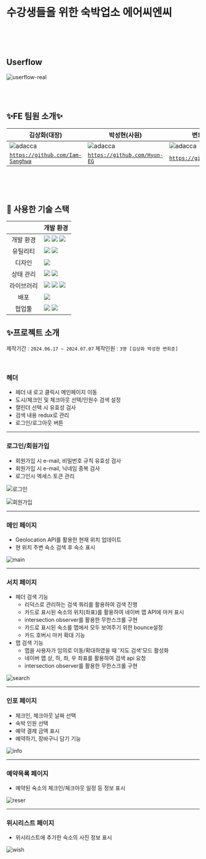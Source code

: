 # 수강생들을 위한 숙박업소 에어씨엔씨

<br>

<br>
<br>

## Userflow

![userflow-real](https://github.com/Iam-Sanghwa/KDT_FE8_Mini-Project/assets/106307387/7fbe3649-8073-4321-89af-d895f825f9ac)

<br>
<br>

## ✨FE 팀원 소개✨

| 김상화(대장)                                                                                                                                                         | 박성현(사원)                                                                                                                                                        | 변희준(팀장)                                                                                                                                                                       |
| -------------------------------------------------------------------------------------------------------------------------------------------------------------------- | ------------------------------------------------------------------------------------------------------------------------------------------------------------------- | ---------------------------------------------------------------------------------------------------------------------------------------------------------------------------------- |
| ![adacca](https://github.com/Iam-Sanghwa/KDT_FE8_Mini-Project/assets/106307387/c9a6f615-a0ea-490d-a61d-362fe2619e7a)                                                 | ![adacca](https://github.com/Iam-Sanghwa/KDT_FE8_Mini-Project/assets/106307387/c9a6f615-a0ea-490d-a61d-362fe2619e7a)                                                | ![adacca](https://github.com/Iam-Sanghwa/KDT_FE8_Mini-Project/assets/106307387/c9a6f615-a0ea-490d-a61d-362fe2619e7a)                                                               |
| [`https://github.com/Iam-Sanghwa`](https://github.com/Iam-Sanghwa)                                                                                                   | [`https://github.com/Hyun-EG`](https://github.com/Hyun-EG)                                                                                                          | [`https://github.com/hejuby`](https://github.com/hejuby)                                                                                                                           |


<br>
<br>
<br>

## 🔨 사용한 기술 스택

|            | 개발 환경                                                                                                                                                                                                                                                                                                                                           |
| :--------: | --------------------------------------------------------------------------------------------------------------------------------------------------------------------------------------------------------------------------------------------------------------------------------------------------------------------------------------------------- |
| 개발 환경  | <img src="https://img.shields.io/badge/npm-CB3837?style=for-the-badge&logo=npm&logoColor=white"> <img src="https://img.shields.io/badge/node.js-339933?style=for-the-badge&logo=node.js&logoColor=white"> <img src="https://img.shields.io/badge/vite-646CFF?style=for-the-badge&logo=vite&logoColor=white">                                        |
|  유틸리티  | <img src="https://img.shields.io/badge/ESlint-4B32C3?style=for-the-badge&logo=ESlint&logoColor=white"> <img src="https://img.shields.io/badge/Prettier-F7B93E?style=for-the-badge&logo=Prettier&logoColor=white">                                                                                                                                   |
|   디자인   | <img src="https://img.shields.io/badge/figma-F24E1E?style=for-the-badge&logo=figma&logoColor=white">                                                                                                                                                                                                                                                |
| 상태 관리  | <img src="https://img.shields.io/badge/Redux-764ABC?style=for-the-badge&logo=redux&logoColor=white"> <img src="https://img.shields.io/badge/React--Query-FF4154?style=for-the-badge&logo=react-query&logoColor=white">                                                                                                                              |
| 라이브러리 | <img src="https://img.shields.io/badge/react-61DAFB?style=for-the-badge&logo=react&logoColor=white"> <img src ="https://img.shields.io/badge/Styled--Components-DB7093?style=for-the-badge&logo=styled-components&logoColor=white"/> <img src="https://img.shields.io/badge/typescript-3178C6?style=for-the-badge&logo=typescript&logoColor=white"> |
|    배포    | <img src="https://img.shields.io/badge/netlify-00C7B7?style=for-the-badge&logo=netlify&logoColor=white">                                                                                                                                                                                                                                            |
|   협업툴   | <img src="https://img.shields.io/badge/Git-F05032?style=for-the-badge&logo=Git&logoColor=white"> <img src="https://img.shields.io/badge/Github-181717?style=for-the-badge&logo=Github&logoColor=white">                                                                                                                                             |

## ✨프로젝트 소개

제작기간 : `2024.06.17 ~ 2024.07.07`
제작인원 : `3명 [김상화 박성현 변희준]`

<br>

### 헤더

- 헤더 내 로고 클릭시 메인페이지 이동
- 도시/체크인 및 체크아웃 선택/인원수 검색 설정
- 캘린더 선택 시 유효성 검사
- 검색 내용 redux로 관리
- 로그인/로그아웃 버튼

<hr/>

### 로그인/회원가입

- 회원가입 시 e-mail, 비밀번호 규칙 유효성 검사
- 회원가입 시 e-mail, 닉네임 중복 검사
- 로그인시 엑세스 토큰 관리

![로그인](https://github.com/Iam-Sanghwa/KDT_FE8_Mini-Project/assets/106307387/532dfb7a-614e-494b-8095-af563e699008)

![회원가입](https://github.com/Iam-Sanghwa/KDT_FE8_Mini-Project/assets/106307387/0a2409b7-b9dd-46f5-a06c-9e9db21a0b1d)

<hr/>

### 메인 페이지

- Geolocation API를 활용한 현재 위치 업데이트
- 현 위치 주변 숙소 검색 후 숙소 표시

![main](https://github.com/Iam-Sanghwa/KDT_FE8_Mini-Project/assets/106307387/b298c59a-6984-41ce-8097-a62383de8e17)

<hr/>

### 서치 페이지

- 헤더 검색 기능
  - 리덕스로 관리하는 검색 쿼리를 활용하여 검색 진행
  - 카드로 표시된 숙소의 위치(좌표)를 활용하여 네이버 맵 API에 마커 표시
  - intersection observer를 활용한 무한스크롤 구현
  - 카드로 표시된 숙소를 맵에서 모두 보여주기 위한 bounce설정
  - 카드 호버시 마커 확대 기능
- 맵 검색 기능
  - 맵을 사용자가 임의로 이동/확대하였을 때 '지도 검색'모드 활성화
  - 네이버 맵 상, 하, 좌, 우 좌표를 활용하여 검색 api 요청
  - intersection observer를 활용한 무한스크롤 구현

![search](https://github.com/Iam-Sanghwa/KDT_FE8_Mini-Project/assets/106307387/4a916d0b-c20a-47bd-b6d7-22f270d6b6a9)

<hr/>

### 인포 페이지

- 체크인, 체크아웃 날짜 선택
- 숙박 인원 선택
- 예약 결제 금액 표시
- 예약하기, 장바구니 담기 기능

![info](https://github.com/Iam-Sanghwa/KDT_FE8_Mini-Project/assets/106307387/825f4f7f-114f-4fcc-9f20-908404d0858e)

<hr/>

### 예약목록 페이지

- 예약된 숙소의 체크인/체크아웃 일정 등 정보 표시

![reser](https://github.com/Iam-Sanghwa/KDT_FE8_Mini-Project/assets/106307387/106f0625-0817-4162-a639-14838b0edd36)

<hr/>
  
### 위시리스트 페이지

- 위시리스트에 추가한 숙소의 사진 정보 표시

![wish](https://github.com/Iam-Sanghwa/KDT_FE8_Mini-Project/assets/106307387/2235052e-8169-489e-a520-a04e85e42e8a)

<br>
<br>

